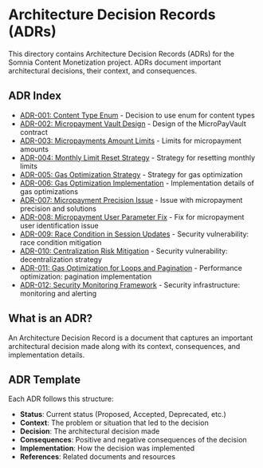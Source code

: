 # Architecture Decision Records (ADRs)

This directory contains Architecture Decision Records (ADRs) for the Somnia Content Monetization project. ADRs document important architectural decisions, their context, and consequences.

## ADR Index

- [ADR-001: Content Type Enum](./001-content-type-enum.md) - Decision to use enum for content types
- [ADR-002: Micropayment Vault Design](./002-micropayment-vault-design.md) - Design of the MicroPayVault contract
- [ADR-003: Micropayments Amount Limits](./003-micropayments-amount-limits.md) - Limits for micropayment amounts
- [ADR-004: Monthly Limit Reset Strategy](./004-monthly-limit-reset-strategy.md) - Strategy for resetting monthly limits
- [ADR-005: Gas Optimization Strategy](./005-gas-optimization-strategy.md) - Strategy for gas optimization
- [ADR-006: Gas Optimization Implementation](./006-gas-optimization-implementation.md) - Implementation details of gas optimizations
- [ADR-007: Micropayment Precision Issue](./007-micropayment-precision-issue.md) - Issue with micropayment precision and solutions
- [ADR-008: Micropayment User Parameter Fix](./008-micropayment-user-parameter-fix.md) - Fix for micropayment user identification issue
- [ADR-009: Race Condition in Session Updates](./009-race-condition-session-updates.md) - Security vulnerability: race condition mitigation
- [ADR-010: Centralization Risk Mitigation](./010-centralization-risk-mitigation.md) - Security vulnerability: decentralization strategy
- [ADR-011: Gas Optimization for Loops and Pagination](./011-gas-optimization-loops.md) - Performance optimization: pagination implementation
- [ADR-012: Security Monitoring Framework](./012-security-monitoring-framework.md) - Security infrastructure: monitoring and alerting

## What is an ADR?

An Architecture Decision Record is a document that captures an important architectural decision made along with its context, consequences, and implementation details.

## ADR Template

Each ADR follows this structure:
- **Status**: Current status (Proposed, Accepted, Deprecated, etc.)
- **Context**: The problem or situation that led to the decision
- **Decision**: The architectural decision made
- **Consequences**: Positive and negative consequences of the decision
- **Implementation**: How the decision was implemented
- **References**: Related documents and resources
